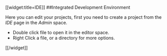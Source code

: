 [[widget:title=IDE]]
##Integrated Development Environment

Here you can edit your projects, first you need to create a project from the *IDE* page in the *Admin* space.

- Double click file to open it in the editor space.
- Right Click a file, or a directory for more options.

[[/widget]]



<link rel=StyleSheet href="/static/lfw/js/libs/jstree/themes/classic/style.css" type="text/css" />
<script language="javascript" src="/static/lfw/js/libs/jstree/jquery.hotkeys.js"/>
<script language="javascript" src="/static/lfw/js/libs/jstree/jquery.jstree.js"/>

<div id="editortabs">
    <ul>
    </ul>
</div>

<script language='javascript'>
$(document).ready(function(){
    $("#editortabs").tabs({tabTemplate: "<li><a href='#{href}'>#{label}</a> <span title='Save' style='cursor: pointer; display: inline-block' class='ui-icon ui-icon-note'>Save</span> <span title='Close' style='cursor: pointer; display: inline-block' class='ui-icon ui-icon-close'>Close</span></li>",
                           panelTemplate: "<div>" + 
                                            "<div id='fileid' class='ide-fileid'></div>" +
                                            "<div id='editorspace' style='height: 600px'></div>" +
                                          "</div>"});
    
    $(document).lock("ide.ready");
});
    
</script>
